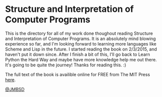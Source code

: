 # Structure and Interpretation of Computer Programs
This is the directory for all of my work done thoughout reading Structure and
Interpretation of Computer Programs. It is an absolutely mind blowing experience
so far, and I'm looking forward to learning more languages like Scheme and Lisp
in the future. I started reading the book on 2/3/2015, and haven't put it down
since. After I finish a bit of this, I'll go back to Learn Python the Hard Way
and maybe have more knowledge help me out there. It's going to be quite the
journey! Thanks for reading this. :)

The full text of the book is availible online for FREE from The MIT Press [here](https://mitpress.mit.edu/sicp/).

[@JMBSD](https://twitter.com/JMBSD/)
